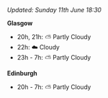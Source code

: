 *Updated: Sunday 11th June 18:30*

**Glasgow**

* 20h, 21h: :partly_sunny: Partly Cloudy
* 22h: :cloud: Cloudy
* 23h - 7h: :partly_sunny: Partly Cloudy

**Edinburgh**

* 20h - 7h: :partly_sunny: Partly Cloudy
